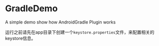 # GradleDemo
A simple demo show how AndroidGradle Plugin works

运行之前请先在app目录下创建一个`keystore.properties`文件，来配置相关的keystore信息。
